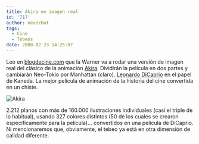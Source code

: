 ```yaml
---
title: Akira en imagen real
id: '717'
author: neverbot
tags:
  - Cine
  - Tebeos
date: 2008-02-23 14:25:07
---
```


Leo en [blogdecine.com](http://www.blogdecine.com/2008/02/22-leonardo-dicaprio-y-joseph-gordon-levitt-protagonizaran-akira) que la Warner va a rodar una versión de imagen real del clásico de la animación [Akira](http://www.imdb.com/title/tt0094625/). Dividirán la película en dos partes y cambiarán Neo-Tokio por Manhattan (claro). [Leonardo DiCaprio](http://www.imdb.com/name/nm0000138/) en el papel de Kaneda. La mejor película de animación de la historia del cine convertida en un chiste.

![Akira](./akira.jpg "Akira")

2.212 planos con más de 160.000 ilustraciones individuales (casi el triple de lo habitual), usando 327 colores distintos (50 de los cuales se crearon específicamente para la película)... convertidos en una película de DiCaprio. Ni mencionaremos que, obviamente, el tebeo ya está en otra dimensión de calidad diferente.